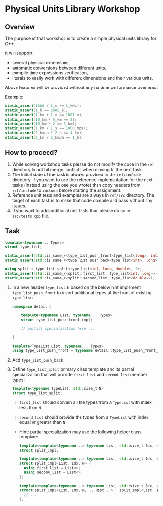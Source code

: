 # Physical Units Library Workshop

## Overview

The purpose of that workshop is to create a simple physical units library for C++.

It will support:
- several physical dimensions,
- automatic conversions between different units,
- compile time expressions verification,
- literals to easily work with different dimensions and their various units.

Above features will be provided without any runtime performance overhead.

Example:

```cpp
static_assert(1000 / 1_s == 1_kHz);
static_assert(1_h == 3600_s);
static_assert(1_km + 1_m == 1001_m);
static_assert(10_km / 5_km == 2);
static_assert(10_km / 2 == 5_km);
static_assert(1_km / 1_s == 1000_mps);
static_assert(2_kmph * 2_h == 4_km);
static_assert(2_km / 2_kmph == 1_h);
```


## How to proceed?

1. While solving workshop tasks please do not modify the code in the `ref` directory to not hit
   merge conflicts when moving to the next task.
2. The initial state of the task is always provided in the `ref/include` directory. If you want to
   use the reference implementation for the next tasks (instead using the one you wrote) than
   copy headers from `ref/include` to `include` before starting the assignment.
3. Reference unit tests and examples are always in `ref/src` directory. The target of each task is
   to make that code compile and pass without any issues.
4. If you want to add additional unit tests than please do so in `src/tests.cpp` file.


## Task

```cpp
template<typename... Types>
struct type_list;

static_assert(std::is_same_v<type_list_push_front<type_list<long>, int>, type_list<int, long>>);
static_assert(std::is_same_v<type_list_push_back<type_list<int>, long>, type_list<int, long>>);

using split = type_list_split<type_list<int, long, double>, 2>;
static_assert(std::is_same_v<split::first_list, type_list<int, long>>);
static_assert(std::is_same_v<split::second_list, type_list<double>>);
```

1. In a new header `type_list.h` based on the below hint implement `type_list_push_front`
    to insert additional types at the front of existing `type_list`:

    ```cpp
    namespace detail {

        template<typename List, typename... Types>
        struct type_list_push_front_impl;

        // partial specialization here ...

    }

    template<TypeList List, typename... Types>
    using type_list_push_front = typename detail::type_list_push_front_impl<List, Types...>::type;
    ```

2. Add `type_list_push_back`
3. Define `type_list_split` primary class template and its partial specialization that will provide
    `first_list` and `second_list` member types:

    ```cpp
    template<typename TypeList, std::size_t N>
    struct type_list_split;
    ```

   - `first_list` should contain all the types from a `TypeList` with index less than `N`
   - `second_list` should provide the types from a `TypeList` with index equal or greater than `N`
   - Hint: partial specialization may use the following helper class template:

        ```cpp
        template<template<typename...> typename List, std::size_t Idx, std::size_t N, typename... Types>
        struct split_impl;

        template<template<typename...> typename List, std::size_t Idx, std::size_t N>
        struct split_impl<List, Idx, N> {
          using first_list = List<>;
          using second_list = List<>;
        };

        template<template<typename...> typename List, std::size_t Idx, std::size_t N, typename T, typename... Rest>
        struct split_impl<List, Idx, N, T, Rest...> : split_impl<List, Idx + 1, N, Rest...> {
          // ...
        };
        ```
